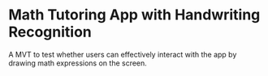 # Math Tutoring App with Handwriting Recognition

A MVT to test whether users can effectively interact with the app by drawing math expressions on the screen.

